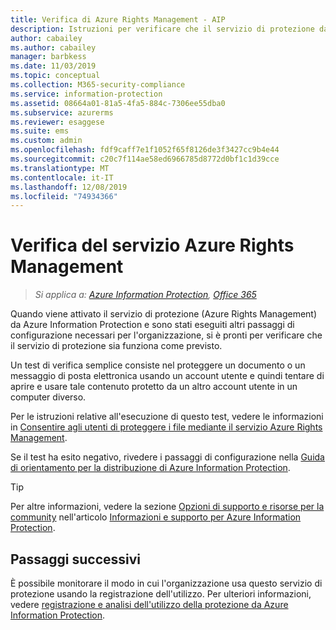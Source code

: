 ```yaml
---
title: Verifica di Azure Rights Management - AIP
description: Istruzioni per verificare che il servizio di protezione da Azure Information Protection funzioni come previsto.
author: cabailey
ms.author: cabailey
manager: barbkess
ms.date: 11/03/2019
ms.topic: conceptual
ms.collection: M365-security-compliance
ms.service: information-protection
ms.assetid: 08664a01-81a5-4fa5-884c-7306ee55dba0
ms.subservice: azurerms
ms.reviewer: esaggese
ms.suite: ems
ms.custom: admin
ms.openlocfilehash: fdf9caff7e1f1052f65f8126de3f3427cc9b4e44
ms.sourcegitcommit: c20c7f114ae58ed6966785d8772d0bf1c1d39cce
ms.translationtype: MT
ms.contentlocale: it-IT
ms.lasthandoff: 12/08/2019
ms.locfileid: "74934366"
---
```

# <a name="verifying-the-azure-rights-management-service"></a>Verifica del servizio Azure Rights Management

>*Si applica a: [Azure Information Protection](https://azure.microsoft.com/pricing/details/information-protection), [Office 365](https://download.microsoft.com/download/E/C/F/ECF42E71-4EC0-48FF-AA00-577AC14D5B5C/Azure_Information_Protection_licensing_datasheet_EN-US.pdf)*

Quando viene attivato il servizio di protezione (Azure Rights Management) da Azure Information Protection e sono stati eseguiti altri passaggi di configurazione necessari per l'organizzazione, si è pronti per verificare che il servizio di protezione sia funziona come previsto. 

Un test di verifica semplice consiste nel proteggere un documento o un messaggio di posta elettronica usando un account utente e quindi tentare di aprire e usare tale contenuto protetto da un altro account utente in un computer diverso.

Per le istruzioni relative all'esecuzione di questo test, vedere le informazioni in [Consentire agli utenti di proteggere i file mediante il servizio Azure Rights Management](help-users.md).

Se il test ha esito negativo, rivedere i passaggi di configurazione nella [Guida di orientamento per la distribuzione di Azure Information Protection](deployment-roadmap.md).

> [!TIP]
> Per altre informazioni, vedere la sezione [Opzioni di supporto e risorse per la community](information-support.md#support-options-and-community-resources) nell'articolo [Informazioni e supporto per Azure Information Protection](information-support.md).

## <a name="next-steps"></a>Passaggi successivi

È possibile monitorare il modo in cui l'organizzazione usa questo servizio di protezione usando la registrazione dell'utilizzo. Per ulteriori informazioni, vedere [registrazione e analisi dell'utilizzo della protezione da Azure Information Protection](log-analyze-usage.md).



